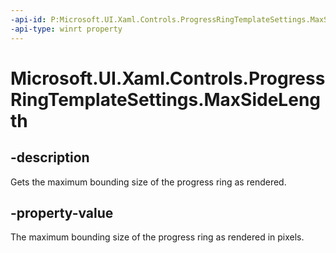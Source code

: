 ```yaml
---
-api-id: P:Microsoft.UI.Xaml.Controls.ProgressRingTemplateSettings.MaxSideLength
-api-type: winrt property
---
```


# Microsoft.UI.Xaml.Controls.ProgressRingTemplateSettings.MaxSideLength

<!--
public double MaxSideLength { get; set; }
-->


## -description
Gets the maximum bounding size of the progress ring as rendered. 

## -property-value

The maximum bounding size of the progress ring as rendered in pixels. 


